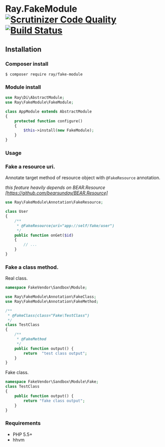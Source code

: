 # Ray.FakeModule [![Scrutinizer Code Quality](https://scrutinizer-ci.com/g/shingo-kumagai/Ray.FakeModule/badges/quality-score.png?b=master)](https://scrutinizer-ci.com/g/shingo-kumagai/Ray.FakeModule/?branch=master) [![Build Status](https://travis-ci.org/shingo-kumagai/Ray.FakeModule.svg)](https://travis-ci.org/shingo-kumagai/Ray.FakeModule)

## Installation

### Composer install

    $ composer require ray/fake-module
    
### Module install

```php
use Ray\Di\AbstractModule;
use Ray\FakeModule\FakeModule;

class AppModule extends AbstractModule
{
    protected function configure()
    {
        $this->install(new FakeModule);
    }
}
```
### Usage


### Fake a resource uri.

Annotate target method of resource object with `@FakeResource` annotation.

*this feature heavily depends on BEAR.Resource [https://github.com/bearsunday/BEAR.Resource]*

```php
use Ray\FakeModule\Annotation\FakeResource;

class User
{
    /**
     * @FakeResource(uri="app://self/fake/user")
     */
    public function onGet($id)
    {
        // ...
    }
}
```

### Fake a class method.

Real class.

```php
namespace FakeVendor\Sandbox\Module;

use Ray\FakeModule\Annotation\FakeClass;
use Ray\FakeModule\Annotation\FakeMethod;

/**
 * @FakeClass(class="Fake\TestClass")
 */
class TestClass 
{
    /**
     * @FakeMethod
     */
    public function output() {
        return  "test class output";
    }
}
```

Fake class.

```php
namespace FakeVendor\Sandbox\Module\Fake;
class TestClass 
{
    public function output() {
        return "fake class output";
    }
}
```

### Requirements

 * PHP 5.5+
 * hhvm
